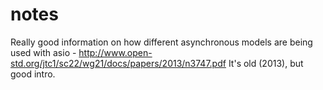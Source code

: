 # notes

Really good information on how different asynchronous models are being used with asio - http://www.open-std.org/jtc1/sc22/wg21/docs/papers/2013/n3747.pdf
It's old (2013), but good intro.
